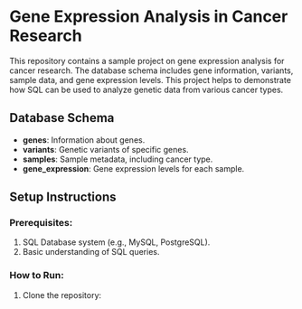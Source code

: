 # Gene Expression Analysis in Cancer Research

This repository contains a sample project on gene expression analysis for cancer research. The database schema includes gene information, variants, sample data, and gene expression levels. This project helps to demonstrate how SQL can be used to analyze genetic data from various cancer types.

## Database Schema

- **genes**: Information about genes.
- **variants**: Genetic variants of specific genes.
- **samples**: Sample metadata, including cancer type.
- **gene_expression**: Gene expression levels for each sample.

## Setup Instructions

### Prerequisites:
1. SQL Database system (e.g., MySQL, PostgreSQL).
2. Basic understanding of SQL queries.

### How to Run:
1. Clone the repository:
